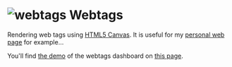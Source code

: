 ![webtags][3] Webtags
=======
Rendering web tags using [HTML5 Canvas][1]. It is useful for my [personal web page][2] for example&hellip;

You'll find [the demo][4] of the webtags dashboard on [this page][4].

[1]: https://developer.mozilla.org/en-US/docs/HTML/Canvas
[2]: http://earthperson.info
[3]: http://earthperson.github.io/Webtags/images/webtags.png
[4]: http://earthperson.github.io/Webtags/dashboard/
